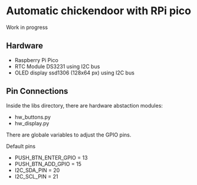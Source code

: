 # Automatic chickendoor with RPi pico

Work in progress


## Hardware
* Raspberry Pi Pico
* RTC Module DS3231 using I2C bus
* OLED display ssd1306 (128x64 px) using I2C bus

## Pin Connections 
Inside the libs directory, there are hardware abstaction modules:
* hw_buttons.py
* hw_display.py

There are globale variables to adjust the GPIO pins.

Default pins
* PUSH_BTN_ENTER_GPIO = 13
* PUSH_BTN_ADD_GPIO = 15
* I2C_SDA_PIN = 20
* I2C_SCL_PIN = 21
